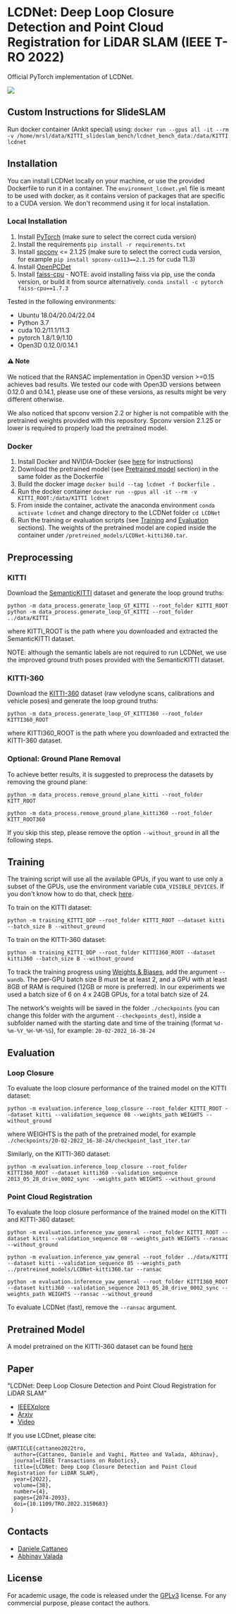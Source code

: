 # LCDNet: Deep Loop Closure Detection and Point Cloud Registration for LiDAR SLAM  (IEEE T-RO 2022)

Official PyTorch implementation of LCDNet.

[![](imgs/video-preview.png)](https://www.youtube.com/watch?v=nAvTdEFRh_s)

## Custom Instructions for SlideSLAM
Run docker container (Ankit special) using:
```docker run --gpus all -it --rm -v /home/mrsl/data/KITTI_slideslam_bench/lcdnet_bench_data:/data/KITTI lcdnet```

## Installation

You can install LCDNet locally on your machine, or use the provided Dockerfile to run it in a container. The `environment_lcdnet.yml` file is meant to be used with docker, as it contains version of packages that are specific to a CUDA version. We don't recommend using it for local installation.

### Local Installation

1. Install [PyTorch](https://pytorch.org/) (make sure to select the correct cuda version)
2. Install the requirements
```pip install -r requirements.txt```
3. Install [spconv](https://github.com/traveller59/spconv) <= 2.1.25 (make sure to select the correct cuda version, for example ```pip install spconv-cu113==2.1.25``` for cuda 11.3)
4. Install [OpenPCDet](https://github.com/open-mmlab/OpenPCDet)
5. Install [faiss-cpu](https://github.com/facebookresearch/faiss/blob/main/INSTALL.md) - NOTE: avoid installing faiss via pip, use the conda version, or build it from source alternatively.
```conda install -c pytorch faiss-cpu==1.7.3```

Tested in the following environments:
* Ubuntu 18.04/20.04/22.04
* Python 3.7
* cuda 10.2/11.1/11.3
* pytorch 1.8/1.9/1.10
* Open3D 0.12.0/0.14.1

#### :warning: Note
We noticed that the RANSAC implementation in Open3D version >=0.15 achieves bad results. We tested our code with Open3D versions between 0.12.0 and 0.14.1, please use one of these versions, as results might be very different otherwise.

We also noticed that spconv version 2.2 or higher is not compatible with the pretrained weights provided with this repository. Spconv version 2.1.25 or lower is required to properly load the pretrained model.

### Docker

1. Install Docker and NVIDIA-Docker (see [here](https://docs.nvidia.com/datacenter/cloud-native/container-toolkit/install-guide.html#docker) for instructions)
2. Download the pretrained model (see [Pretrained model](#pretrained-model) section) in the same folder as the Dockerfile
3. Build the docker image ```docker build --tag lcdnet -f Dockerfile .```
4. Run the docker container ```docker run --gpus all -it --rm -v KITTI_ROOT:/data/KITTI lcdnet```
5. From inside the container, activate the anaconda environment ```conda activate lcdnet``` and change directory to the LCDNet folder ```cd LCDNet```
7. Run the training or evaluation scripts (see [Training](#training) and [Evaluation](#evaluation) sections). The weights of the pretrained model are copied inside the container under ```/pretreined_models/LCDNet-kitti360.tar```.

## Preprocessing

### KITTI

Download the [SemanticKITTI](http://semantic-kitti.org/dataset.html#download) dataset and generate the loop ground truths:

```python -m data_process.generate_loop_GT_KITTI --root_folder KITTI_ROOT```
```python -m data_process.generate_loop_GT_KITTI --root_folder ../data/KITTI```

where KITTI_ROOT is the path where you downloaded and extracted the SemanticKITTI dataset.

NOTE: although the semantic labels are not required to run LCDNet, we use the improved ground truth poses provided with the SemanticKITTI dataset.

### KITTI-360

Download the [KITTI-360](http://www.cvlibs.net/datasets/kitti-360/download.php) dataset (raw velodyne scans, calibrations and vehicle poses) and generate the loop ground truths:

```python -m data_process.generate_loop_GT_KITTI360 --root_folder KITTI360_ROOT```

where KITTI360_ROOT is the path where you downloaded and extracted the KITTI-360 dataset.

### Optional: Ground Plane Removal

To achieve better results, it is suggested to preprocess the datasets by removing the ground plane:

```python -m data_process.remove_ground_plane_kitti --root_folder KITT_ROOT```

```python -m data_process.remove_ground_plane_kitti360 --root_folder KITT_ROOT360```

If you skip this step, please remove the option ```--without_ground``` in all the following steps.

## Training

The training script will use all the available GPUs, if you want to use only a subset of the GPUs, use the environment variable ```CUDA_VISIBLE_DEVICES```. If you don't know how to do that, check [here](https://docs.nvidia.com/cuda/cuda-c-programming-guide/index.html#env-vars).

To train on the KITTI dataset:

```python -m training_KITTI_DDP --root_folder KITTI_ROOT --dataset kitti --batch_size B --without_ground```

To train on the KITTI-360 dataset:

```python -m training_KITTI_DDP --root_folder KITTI360_ROOT --dataset kitti360 --batch_size B --without_ground```

To track the training progress using [Weights & Biases](https://wandb.ai/), add the argument ```--wandb```.
The per-GPU batch size B must be at least 2, and a GPU with at least 8GB of RAM is required (12GB or more is preferred). In our experiments we used a batch size of 6 on 4 x 24GB GPUs, for a total batch size of 24.

The network's weights will be saved in the folder ```./checkpoints``` (you can change this folder with the argument ```--checkpoints_dest```), inside a subfolder named with the starting date and time of the training (format ```%d-%m-%Y_%H-%M-%S```), for example: ```20-02-2022_16-38-24```

## Evaluation

### Loop Closure

To evaluate the loop closure performance of the trained model on the KITTI dataset:

```python -m evaluation.inference_loop_closure --root_folder KITTI_ROOT --dataset kitti --validation_sequence 08 --weights_path WEIGHTS --without_ground```

where WEIGHTS is the path of the pretrained model, for example ```./checkpoints/20-02-2022_16-38-24/checkpoint_last_iter.tar```

Similarly, on the KITTI-360 dataset:

```python -m evaluation.inference_loop_closure --root_folder KITTI360_ROOT --dataset kitti360 --validation_sequence 2013_05_28_drive_0002_sync --weights_path WEIGHTS --without_ground```

### Point Cloud Registration

To evaluate the loop closure performance of the trained model on the KITTI and KITTI-360 dataset:

```python -m evaluation.inference_yaw_general --root_folder KITTI_ROOT --dataset kitti --validation_sequence 08 --weights_path WEIGHTS --ransac --without_ground```

```python -m evaluation.inference_yaw_general --root_folder ../data/KITTI --dataset kitti --validation_sequence 05 --weights_path ../pretreined_models/LCDNet-kitti360.tar --ransac```

```python -m evaluation.inference_yaw_general --root_folder KITTI360_ROOT --dataset kitti360 --validation_sequence 2013_05_28_drive_0002_sync --weights_path WEIGHTS --ransac --without_ground```

To evaluate LCDNet (fast), remove the ```--ransac``` argument.

## Pretrained Model

A model pretrained on the KITTI-360 dataset can be found [here](https://drive.google.com/file/d/176dQn6QhFoolu3bcGvyGuBxaCQY42kNn/view?usp=sharing)

## Paper

"LCDNet: Deep Loop Closure Detection and Point Cloud Registration for LiDAR SLAM"
* [IEEEXplore](https://ieeexplore.ieee.org/document/9723505)
* [Arxiv](https://arxiv.org/abs/2103.05056)
* [Video](https://www.youtube.com/watch?v=nAvTdEFRh_s)

If you use LCDnet, please cite:
```
@ARTICLE{cattaneo2022tro,
  author={Cattaneo, Daniele and Vaghi, Matteo and Valada, Abhinav},
  journal={IEEE Transactions on Robotics}, 
  title={LCDNet: Deep Loop Closure Detection and Point Cloud Registration for LiDAR SLAM}, 
  year={2022},
  volume={38},
  number={4},
  pages={2074-2093},
  doi={10.1109/TRO.2022.3150683}
 }
```

## Contacts
* [Daniele Cattaneo](https://rl.uni-freiburg.de/people/cattaneo)
* [Abhinav Valada](https://rl.uni-freiburg.de/people/valada)

## License
For academic usage, the code is released under the [GPLv3](https://www.gnu.org/licenses/gpl-3.0.en.html) license. For any commercial purpose, please contact the authors.
